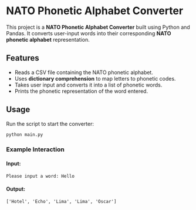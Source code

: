 # NATO Phonetic Alphabet Converter

This project is a **NATO Phonetic Alphabet Converter** built using Python and Pandas. It converts user-input words into their corresponding **NATO phonetic alphabet** representation.

## Features

- Reads a CSV file containing the NATO phonetic alphabet.
- Uses **dictionary comprehension** to map letters to phonetic codes.
- Takes user input and converts it into a list of phonetic words.
- Prints the phonetic representation of the word entered.

## Usage

Run the script to start the converter:
```bash
python main.py
```
### Example Interaction
#### Input:
```
Please input a word: Hello
```
#### Output:
```
['Hotel', 'Echo', 'Lima', 'Lima', 'Oscar']
```